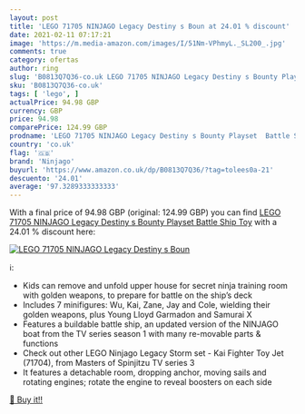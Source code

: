 ```yaml
---
layout: post
title: 'LEGO 71705 NINJAGO Legacy Destiny s Boun at 24.01 % discount'
date: 2021-02-11 07:17:21
image: 'https://m.media-amazon.com/images/I/51Nm-VPhmyL._SL200_.jpg'
comments: true
category: ofertas
author: ring
slug: 'B0813Q7Q36-co.uk LEGO 71705 NINJAGO Legacy Destiny s Bounty Playset...'
sku: 'B0813Q7Q36-co.uk'
tags: [ 'lego', ]
actualPrice: 94.98 GBP
currency: GBP
price: 94.98
comparePrice: 124.99 GBP
prodname: 'LEGO 71705 NINJAGO Legacy Destiny s Bounty Playset  Battle Ship Toy'
country: 'co.uk'
flag: '🇬🇧'
brand: 'Ninjago'
buyurl: 'https://www.amazon.co.uk/dp/B0813Q7Q36/?tag=tolees0a-21'
descuento: '24.01'
average: '97.3289333333333'
---
```


With a final price of 94.98 GBP (original: 124.99 GBP) you can find [LEGO 71705 NINJAGO Legacy Destiny s Bounty Playset  Battle Ship Toy](https://www.amazon.co.uk/dp/B0813Q7Q36/?tag=tolees0a-21) with a  24.01 % discount here:

[![LEGO 71705 NINJAGO Legacy Destiny s Boun](https://m.media-amazon.com/images/I/51Nm-VPhmyL._SL200_.jpg)](https://www.amazon.co.uk/dp/B0813Q7Q36/?tag=tolees0a-21)

ℹ️:

- Kids can remove and unfold upper house for secret ninja training room with golden weapons, to prepare for battle on the ship’s deck
- Includes 7 minifigures: Wu, Kai, Zane, Jay and Cole, wielding their golden weapons, plus Young Lloyd Garmadon and Samurai X
- Features a buildable battle ship, an updated version of the NINJAGO boat from the TV series season 1 with many re-movable parts & functions
- Check out other LEGO Ninjago Legacy Storm set - Kai Fighter Toy Jet (71704), from Masters of Spinjitzu TV series 3
- It features a detachable room, dropping anchor, moving sails and rotating engines; rotate the engine to reveal boosters on each side

[🛒 Buy it!!](https://www.amazon.co.uk/dp/B0813Q7Q36/?tag=tolees0a-21)
